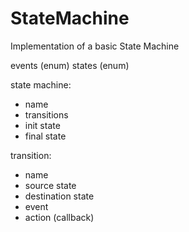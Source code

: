 # StateMachine
Implementation of a basic State Machine

events (enum)
states (enum)

state machine:
* name
* transitions
* init state
* final state

transition:
* name
* source state
* destination state
* event
* action (callback)
